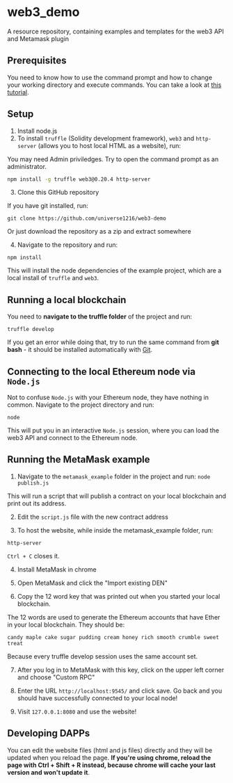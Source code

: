 # web3_demo
A resource repository, containing examples and templates for the web3 API and Metamask plugin

## Prerequisites
You need to know how to use the command prompt and how to change your working directory and execute commands.
You can take a look at [this tutorial](https://www.youtube.com/watch?v=MBBWVgE0ewk).

## Setup

1. Install node.js
2. To install `truffle` (Solidity development framework), `web3` and `http-server` (allows you to host local HTML as a website), run:

You may need Admin priviledges. Try to open the command prompt as an administrator.

```bash
npm install -g truffle web3@0.20.4 http-server
```

3. Clone this GitHub repository

If you have git installed, run:
```
git clone https://github.com/universe1216/web3-demo
```

Or just download the repository as a zip and extract somewhere

4. Navigate to the repository and run:
```
npm install
```

This will install the node dependencies of the example project, which are a local install of `truffle` and `web3`.

## Running a local blockchain

You need to **navigate to the truffle folder** of the project and run:
```
truffle develop
```

If you get an error while doing that, try to run the same command from **git bash** - it should be installed automatically with [Git](https://git-scm.com/downloads).

## Connecting to the local Ethereum node via `Node.js`

Not to confuse `Node.js` with your Ethereum node, they have nothing in common.
Navigate to the project directory and run:
```
node
```

This will put you in an interactive `Node.js` session, where you can load the web3 API and connect to the Ethereum node.

## Running the MetaMask example

1. Navigate to the `metamask_example` folder in the project and run:
```node publish.js```

This will run a script that will publish a contract on your local blockchain and print out its address.

2. Edit the `script.js` file with the new contract address

3. To host the website, while inside the metamask_example folder, run:
```
http-server
```

`Ctrl + C` closes it.

4. Install MetaMask in chrome

5. Open MetaMask and click the "Import existing DEN"

6. Copy the 12 word key that was printed out when you started your local blockchain.

The 12 words are used to generate the Ethereum accounts that have Ether in your local blockchain. They should be:
```
candy maple cake sugar pudding cream honey rich smooth crumble sweet treat
```

Because every truffle develop session uses the same account set.

7. After you log in to MetaMask with this key, click on the upper left corner and choose "Custom RPC"

8. Enter the URL `http://localhost:9545/` and click save. Go back and you should have successfully connected to your local node!

9. Visit `127.0.0.1:8080` and use the website!

## Developing DAPPs

You can edit the website files (html and js files) directly and they will be updated when you reload the page. **If you're using chrome, reload the page with Ctrl + Shift + R instead, because chrome will cache your last version and won't update it**.

